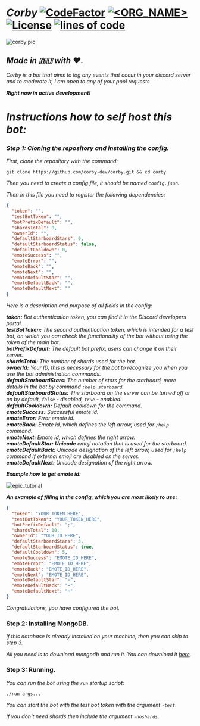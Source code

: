 # *Corby* [![CodeFactor](https://www.codefactor.io/repository/github/corby-dev/corby/badge)](https://www.codefactor.io/repository/github/corby-dev/corby) [![<ORG_NAME>](https://circleci.com/gh/corby-dev/corby.svg?style=svg)](https://circleci.com/gh/corby-dev/corby) [![License](https://img.shields.io/badge/License-BSD%203--Clause-blue.svg)](https://opensource.org/licenses/BSD-3-Clause) [![lines of code](https://img.shields.io/tokei/lines/github/corby-dev/corby)](https://github.com/corby-dev/corby)

![corby pic](https://raw.githubusercontent.com/d1snin/corby/dev/src/main/resources/corby-header.png)

## *Made in 🇷🇺 with ❤️.*

*Corby is a bot that aims to log any events that occur in your discord server and to moderate it, I am open to any of your pool requests*

***Right now in active development!***

# *Instructions how to self host this bot:*

### *Step 1: Cloning the repository and installing the config.*

*First, clone the repository with the command:*

```shell
git clone https://github.com/corby-dev/corby.git && cd corby
```

*Then you need to create a config file, it should be named `config.json`.*

*Then in this file you need to register the following dependencies:*

```json
{
  "token": "",
  "testBotToken": "",
  "botPrefixDefault": "",
  "shardsTotal": 0,
  "ownerId": "",
  "defaultStarboardStars": 0,
  "defaultStarboardStatus": false,
  "defaultCooldown": 0,
  "emoteSuccess": "",
  "emoteError": "",
  "emoteBack": "",
  "emoteNext": "",
  "emoteDefaultStar": "",
  "emoteDefaultBack": "",
  "emoteDefaultNext": ""
}
```

*Here is a description and purpose of all fields in the config:*

***token:*** *Bot authentication token, you can find it in the Discord developers portal.*\
***testBotToken:*** *The second authentication token, which is intended for a test bot, on which you can check the functionality of the bot without using the token of the main bot.*\
***botPrefixDefault:*** *The default bot prefix, users can change it on their server.*\
***shardsTotal:*** *The number of shards used for the bot.*\
***ownerId:*** *Your ID, this is necessary for the bot to recognize you when you use the bot administration commands.*\
***defaultStarboardStars:*** *The number of stars for the starboard, more details in the bot by command `;help starboard`.*\
***defaultStarboardStatus:*** *The starboard on the server can be turned off or on by default, `false` - disabled, `true` - enabled.*\
***defaultCooldown:*** *Default cooldown for the command.*\
***emoteSuccess:*** *Successful emote id.*\
***emoteError:*** *Error emote id.*\
***emoteBack:*** *Emote id, which defines the left arrow, used for `;help` command.*\
***emoteNext:*** *Emote id, which defines the right arrow.*\
***emoteDefaultStar:*** ***Unicode** emoji notation that is used for the starboard.*\
***emoteDefaultBack:*** *Unicode designation of the left arrow, used for `;help` command if external emoji are disabled on the server.*\
***emoteDefaultNext:*** *Unicode designation of the right arrow.*

***Example how to get emote id:***

![epic_tutorial](https://i.imgur.com/GSAB5qz.png)

***An example of filling in the config, which you are most likely to use:***

```json
{
  "token": "YOUR_TOKEN_HERE",
  "testBotToken": "YOUR_TOKEN_HERE",
  "botPrefixDefault": ";",
  "shardsTotal": 10,
  "ownerId": "YOUR_ID_HERE",
  "defaultStarboardStars": 3,
  "defaultStarboardStatus": true,
  "defaultCooldown": 5,
  "emoteSuccess": "EMOTE_ID_HERE",
  "emoteError": "EMOTE_ID_HERE",
  "emoteBack": "EMOTE_ID_HERE",
  "emoteNext": "EMOTE_ID_HERE",
  "emoteDefaultStar": "⭐",
  "emoteDefaultBack": "⬅️",
  "emoteDefaultNext": "➡️"
}
```

*Congratulations, you have configured the bot.*

### Step 2: Installing MongoDB.

*If this database is already installed on your machine, then you can skip to step 3.*

*All you need is to download mongodb and run it. You can download it [here](https://docs.mongodb.com/manual/administration/install-community/).*

### Step 3: Running.

*You can run the bot using the `run` startup script:*

```shell
./run args...
```

*You can start the bot with the test bot token with the argument `-test`*.

*If you don't need shards then include the argument `-noshards`.*
